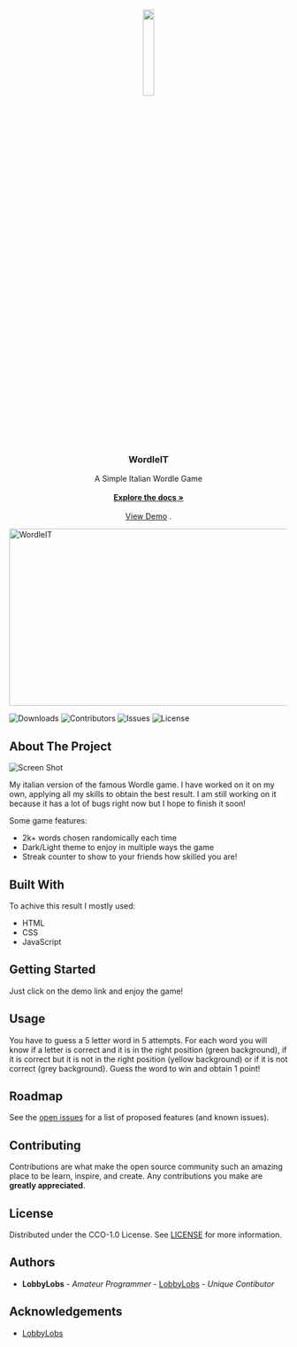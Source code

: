 <br/>
<p align="center">
  <a href="https://github.com/LobbyLobs/WordleIT">
   <image src="https://github.com/LobbyLobs/WordleIT/assets/54267726/f7aeee7c-b21e-4dd3-8148-81c1210f0701" style="width:20%;height:20%">
  </a>

  <h3 align="center">WordleIT</h3>

  <p align="center">
    A Simple Italian Wordle Game
    <br/>
    <br/>
    <a href="https://github.com/LobbyLobs/WordleIT"><strong>Explore the docs »</strong></a>
    <br/>
    <br/>
    <a href="http://wordleit.rf.gd">View Demo</a>
    .
  </p>
</p>

<img src="https://socialify.git.ci/LobbyLobs/WordleIT/image?description=1&descriptionEditable=A%20Simple%20Italian%20Version%20of%20Wordle%20&font=Source%20Code%20Pro&issues=1&language=1&name=1&owner=1&theme=Dark" alt="WordleIT" width="640" height="320"/>
  
![Downloads](https://img.shields.io/github/downloads/LobbyLobs/WordleIT/total) ![Contributors](https://img.shields.io/github/contributors/LobbyLobs/WordleIT?color=dark-green) ![Issues](https://img.shields.io/github/issues/LobbyLobs/WordleIT) ![License](https://img.shields.io/github/license/LobbyLobs/WordleIT) 

## About The Project

![Screen Shot](https://i.ibb.co/SvFnyFG/immagine-2023-05-27-232030750.png)

My italian version of the famous Wordle game. I have worked on it on my own, applying all my skills to obtain the best result. I am still working on it because it has a lot of bugs right now but I hope to finish it soon!

Some game features:

* 2k+ words chosen randomically each time
* Dark/Light theme to enjoy in multiple ways the game
* Streak counter to show to your friends how skilled you are!

## Built With

To achive this result I mostly used:

* HTML
* CSS
* JavaScript

## Getting Started

Just click on the demo link and enjoy the game!

## Usage

You have to guess a 5 letter word in 5 attempts. For each word you will know if a letter is correct and it is in the right position (green background), if it is correct but it is not in the right position (yellow background) or if it is not correct (grey background). Guess the word to win and obtain 1 point!

## Roadmap

See the [open issues](https://github.com/LobbyLobs/WordleIT/issues) for a list of proposed features (and known issues).

## Contributing

Contributions are what make the open source community such an amazing place to be learn, inspire, and create. Any contributions you make are **greatly appreciated**.

## License

Distributed under the CCO-1.0 License. See [LICENSE](https://github.com/LobbyLobs/WordleIT/blob/main/LICENSE.md) for more information.

## Authors

* **LobbyLobs** - *Amateur Programmer* - [LobbyLobs](https://github.com/LobbyLobs/) - *Unique Contibutor*

## Acknowledgements

* [LobbyLobs](https://github.com/LobbyLobs/)
